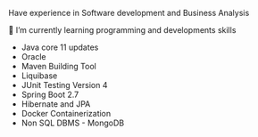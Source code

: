 
Have experience in Software development and Business Analysis

🌱 I’m currently learning programming and developments skills 
- Java core 11 updates
- Oracle
- Maven Building Tool
- Liquibase
- JUnit Testing Version 4
- Spring Boot 2.7
- Hibernate and JPA
- Docker Containerization
-  Non SQL DBMS - MongoDB

<!--
**azizamohamedabdelsalam/azizamohamedabdelsalam** is a ✨ _special_ ✨ repository because its `README.md` (this file) appears on your GitHub profile.

Here are some ideas to get you started:

- 🔭 I’m currently working on ...
- 🌱 I’m currently learning ...
- 👯 I’m looking to collaborate on ...
- 🤔 I’m looking for help with ...
- 💬 Ask me about ...
- 📫 How to reach me: ...
- 😄 Pronouns: ...
- ⚡ Fun fact: ...
-->
